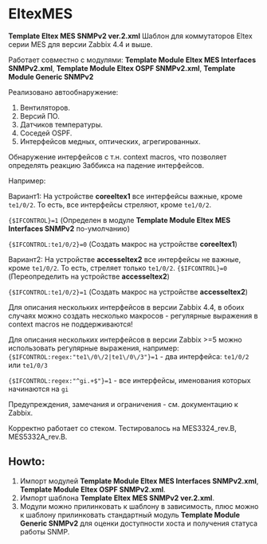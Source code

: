 # EltexMES

**Template Eltex MES SNMPv2 ver.2.xml** Шаблон для коммутаторов Eltex серии MES для версии Zabbix 4.4 и выше.


Работает совместно с модулями:
**Template Module Eltex MES Interfaces SNMPv2.xml**,
**Template Module Eltex OSPF SNMPv2.xml**,
**Template Module Generic SNMPv2**


Реализовано автообнаружение:
1. Вентиляторов.
2. Версий ПО.
3. Датчиков температуры.
4. Соседей OSPF.
5. Интерфейсов медных, оптических, агрегированных.

Обнаружение интерфейсов с т.н. context macros, что позволяет определять реакцию Заббикса на падение интерфейсов.

Например:

Вариант1: На устройстве **coreeltex1** все интерфейсы важные, кроме `te1/0/2`. То есть, все интерфейсы стреляют, кроме `te1/0/2`.

`{$IFCONTROL}=1` (Определен в модуле **Template Module Eltex MES Interfaces SNMPv2** по-умолчанию)

`{$IFCONTROL:te1/0/2}=0` (Создать макроc на устройстве **coreeltex1**)


Вариант2: На устройстве **accesseltex2** все интерфейсы не важные, кроме `te1/0/2`. То есть, стреляет только `te1/0/2`.
`{$IFCONTROL}=0` (Переопределить на устройстве **accesseltex2**)

`{$IFCONTROL:te1/0/2}=1` (Создать макроc на устройстве **accesseltex2**)


Для описания нескольких интерфейсов в версии Zabbix 4.4, в обоих случаях можно создать несколько макросов - регулярные
выражения в context macros не поддерживаются!

Для описания нескольких интерфейсов в версии Zabbix >=5 можно использовать регулярные выражения, например:
`{$IFCONTROL:regex:"te1\/0\/2|te1\/0\/3"}=1` - два интерфейса: `te1/0/2` или `te1/0/3`

`{$IFCONTROL:regex:"^gi.+$"}=1`              - все интерфейсы, именования которых начинаются на `gi`

Предупреждения, замечания и ограничения - см. документацию к Zabbix.

Корректно работает со стеком. Тестировалось на MES3324_rev.B, MES5332A_rev.B.


## Howto:
1. Импорт модулей **Template Module Eltex MES Interfaces SNMPv2.xml**, **Template Module Eltex OSPF SNMPv2.xml**.
2. Импорт шаблона **Template Eltex MES SNMPv2 ver.2.xml**.
3. Модули можно прилинковать к шаблону в зависимость, плюс можно к шаблону прилинковать стандартный модуль **Template Module Generic SNMPv2** для
оценки доступности хоста и получения статуса работы SNMP.

